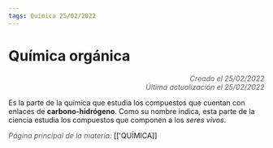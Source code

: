 ```yaml
---
tags: Química 25/02/2022
---
```


# Química orgánica
<div style="text-align: right; opacity: 0.7; font-style: italic;">Creado el 25/02/2022</div>
<div style="text-align: right; opacity: 0.7; font-style: italic;">Última actualización el 25/02/2022</div>

Es la parte de la química que estudia los compuestos que cuentan con enlaces de **carbono-hidrógeno**. Como su nombre indica, esta parte de la ciencia estudia los compuestos que componen a los *seres vivos*.


<span style="opacity: 0.7; font-style: italic;">Página principal de la materia:</span> [['QUÍMICA]]